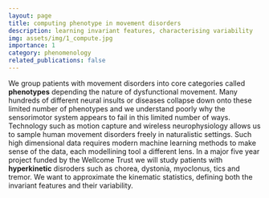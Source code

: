 ```yaml
---
layout: page
title: computing phenotype in movement disorders
description: learning invariant features, characterising variability
img: assets/img/1_compute.jpg
importance: 1
category: phenomenology
related_publications: false
---
```


 We group patients with movement disorders into core categories called **phenotypes** depending the nature of dysfunctional movement. Many hundreds of different neural insults or diseases collapse down onto these limited number of phenotypes and we understand poorly why the sensorimotor system appears to fail in this limited number of ways. Technology such as motion capture and wireless neurophysiology allows us to sample human movement disorders freely in naturalistic settings.  Such high dimensional data requires modern machine learning methods to make sense of the data, each modellining tool a different lens.  In a major five year project funded by the Wellcome Trust we will study patients with **hyperkinetic** disroders such as chorea, dystonia, myoclonus, tics and tremor.  We want to approximate the kinematic statistics, defining both the invariant features and their variability.  